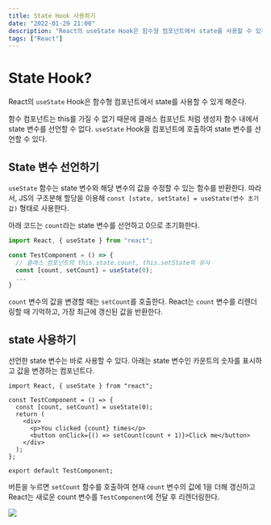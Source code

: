 ```yaml
---
title: State Hook 사용하기
date: "2022-01-29 21:00"
description: "React의 useState Hook은 함수형 컴포넌트에서 state를 사용할 수 있게 해준다."
tags: ["React"]
---
```

# State Hook?

React의 `useState` Hook은 함수형 컴포넌트에서 state를 사용할 수 있게 해준다.

함수 컴포넌트는 this를 가질 수 없기 때문에 클래스 컴포넌트 처럼 생성자 함수 내에서 state 변수를 선언할 수 없다. `useState` Hook을 컴포넌트에 호출하여 state 변수를 선언할 수 있다.

## State 변수 선언하기

`useState` 함수는 state 변수와 해당 변수의 값을 수정할 수 있는 함수를 반환한다. 따라서, JS의 구조분해 할당을 이용해 `const [state, setState] = useState(변수 초기값)` 형태로 사용한다. 

아래 코드는 `count`라는 state 변수를 선언하고 0으로 초기화한다.

```js
import React, { useState } from "react";

const TestComponent = () => {
  // 클래스 컴포넌트의 this.state.count, this.setState와 유사
  const [count, setCount] = useState(0);
  ...
}
```

`count` 변수의 값을 변경할 때는 `setCount`를 호출한다. React는 `count` 변수를 리렌더링할 때 기억하고, 가장 최근에 갱신된 값을 반환한다.

## state 사용하기

선언한 state 변수는 바로 사용할 수 있다. 아래는 state 변수인 카운트의 숫자를 표시하고 값을 변경하는 컴포넌트다.

```jsx{numberLines: true}
import React, { useState } from "react";

const TestComponent = () => {
  const [count, setCount] = useState(0);
  return (
    <div>
      <p>You clicked {count} times</p>
      <button onClick={() => setCount(count + 1)}>Click me</button>
    </div>
  );
};

export default TestComponent;

```

버튼을 누르면 `setCount` 함수를 호출하여 현재 `count` 변수의 값에 1을 더해 갱신하고 React는 새로운 count 변수를 `TestComponent`에 전달 후 리렌더링한다.

![](/images/State_Hook_사용하기/Screen-Recording.gif)